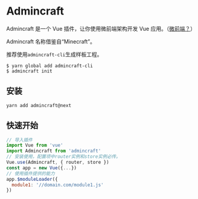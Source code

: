 # Admincraft

Admincraft 是一个 Vue 插件，让你使用微前端架构开发 Vue 应用。（[微前端？](https://www.thoughtworks.com/radar/techniques/micro-frontends)）

Admincraft 名称借鉴自“Minecraft”。

推荐使用`admincraft-cli`生成样板工程。

```
$ yarn global add admincraft-cli
$ admincraft init
```

## 安装

```
yarn add admincraft@next
```

## 快速开始

```javascript
// 导入插件
import Vue from 'vue'
import Admincraft from 'admincraft'
// 安装使用，配置项中router实例和store实例必传。
Vue.use(Admincraft, { router, store })
const app = new Vue({...})
// 使用插件提供的能力
app.$moduleLoader({
  module1: '//domain.com/module1.js'
})
```
